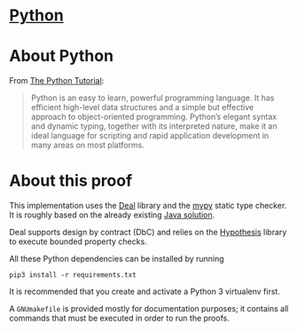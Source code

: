 # [Python](https://www.python.org)

# About Python

From [The Python Tutorial](https://docs.python.org/3/tutorial/index.html):

> Python is an easy to learn, powerful programming language. It has efficient
> high-level data structures and a simple but effective approach to
> object-oriented programming. Python’s elegant syntax and dynamic typing,
> together with its interpreted nature, make it an ideal language for scripting
> and rapid application development in many areas on most platforms.

# About this proof

This implementation uses the [Deal](https://deal.readthedocs.io) library and the
[mypy](https://mypy.readthedocs.io) static type checker.  It is roughly based on
the already existing
[Java solution](https://github.com/hwayne/lets-prove-leftpad/tree/master/java).

Deal supports design by contract (DbC) and relies on the
[Hypothesis](https://hypothesis.readthedocs.io) library to execute bounded
property checks.

All these Python dependencies can be installed by running

    pip3 install -r requirements.txt

It is recommended that you create and activate a Python 3 virtualenv first.

A `GNUmakefile` is provided mostly for documentation purposes; it contains all
commands that must be executed in order to run the proofs.
